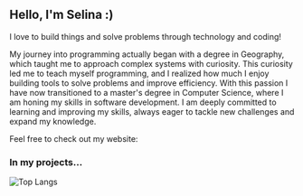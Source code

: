## Hello, I'm Selina :)
I love to build things and solve problems through technology and coding!

My journey into programming actually began with a degree in Geography, which taught me to approach complex systems with curiosity.
This curiosity led me to teach myself programming, and I realized how much I enjoy building tools to solve problems and improve efficiency.
With this passion I have now transitioned to a master's degree in Computer Science, where I am honing my skills in software development.
I am deeply committed to learning and improving my skills, always eager to tackle new challenges and expand my knowledge.

Feel free to check out my website: 

### In my projects...
![Top Langs](https://github-readme-stats.vercel.app/api/top-langs/?username=selinakwok&hide_progress=true)

<!--
**selinakwok/selinakwok** is a ✨ _special_ ✨ repository because its `README.md` (this file) appears on your GitHub profile.
